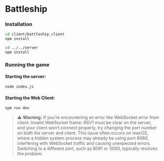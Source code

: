 # Battleship

### Installation
```bash
cd client/battleship_client
npm install

cd ../../server
npm install
```

### Running the game

#### Starting the server:
```bash
node index.js
```

#### Starting the Web Client:
```bash
npm run dev
```

> ⚠️ **Warning:** If you’re encountering an error like
WebSocket error from client: Invalid WebSocket frame: RSV1 must be clear
on the server, and your client won’t connect properly, try changing the port number on both the server and client.
This issue often occurs on macOS, where a hidden system process may already be using port 8080, interfering with WebSocket traffic and causing unexpected errors. Switching to a different port, such as 8081 or 3000, typically resolves the problem.
